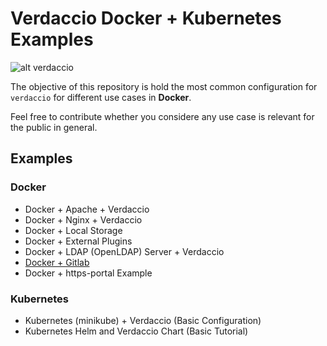 # Verdaccio Docker + Kubernetes Examples

![alt verdaccio](https://www.verdaccio.org/img/devops_support_grey.png "verdaccio devops")

The objective of this repository is hold the most common configuration for `verdaccio` for different use cases in **Docker**.

Feel free to contribute whether you considere any use case is relevant for the public in general.

## Examples

### Docker

* Docker + Apache + Verdaccio
* Docker + Nginx + Verdaccio
* Docker + Local Storage
* Docker + External Plugins
* Docker + LDAP (OpenLDAP) Server + Verdaccio
* [Docker + Gitlab](gitlab-verdaccio/README.md)
* Docker + https-portal Example

### Kubernetes

* Kubernetes (minikube) + Verdaccio (Basic Configuration)
* Kubernetes Helm and Verdaccio Chart (Basic Tutorial)
